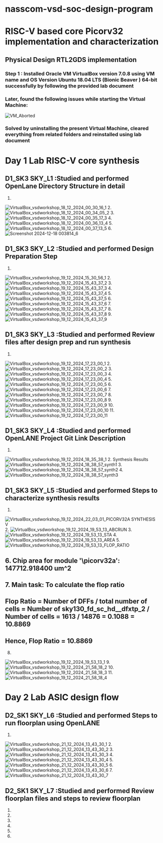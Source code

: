 # nasscom-vsd-soc-design-program
# RISC-V based core Picorv32 implementation and characterization

## Physical Design RTL2GDS implementation 
### Step 1 : Installed Oracle VM VirtualBox version 7.0.8 using VM name and OS Version Ubuntu 18.04 LTS (Bionic Beaver ) 64-bit successfully by following the provided lab document
### Later, found the following issues while starting the Virtual Machine:
![VM_Aborted](https://github.com/user-attachments/assets/64cf09ea-8edb-4f70-aad4-8de1a18f39f6)
### Solved by uninstalling the present Virtual Machine, cleared everything from related folders and reinstalled using lab document

# Day 1 Lab RISC-V core synthesis
## D1_SK3 SKY_L1 :Studied and performed OpenLane Directory Structure in detail
1.
![VirtualBox_vsdworkshop_18_12_2024_00_30_16_1](https://github.com/user-attachments/assets/79f575ff-f907-41c3-bfd0-9888755c69d4) 
2.
![VirtualBox_vsdworkshop_18_12_2024_00_34_05_2](https://github.com/user-attachments/assets/eae4ab0b-1c88-4991-9825-1bb3b0a94866)
3.
![VirtualBox_vsdworkshop_18_12_2024_00_35_17_3](https://github.com/user-attachments/assets/98127662-457b-4e72-acfe-dd456e48dc4d)
4.
![VirtualBox_vsdworkshop_18_12_2024_00_36_13_4](https://github.com/user-attachments/assets/9691ae81-50a3-4c09-baf5-b905d32d563b)
5.
![VirtualBox_vsdworkshop_18_12_2024_00_37_13_5](https://github.com/user-attachments/assets/87bdb362-7daa-434b-80bb-874d08e3bcf3)
6.
![Screenshot 2024-12-18 003814_6](https://github.com/user-attachments/assets/f8d3dd32-6e5a-4766-b0af-75ba3a23df18)

## D1_SK3 SKY_L2 :Studied and performed Design Preparation Step
1.
![VirtualBox_vsdworkshop_19_12_2024_15_30_56_1](https://github.com/user-attachments/assets/4a149e92-ea37-47f1-9a75-007efdae8f9b)
2.
![VirtualBox_vsdworkshop_19_12_2024_15_43_37_2](https://github.com/user-attachments/assets/9aa03f4a-4c07-4806-ae55-7699803cf9c3)
3.  
![VirtualBox_vsdworkshop_19_12_2024_15_43_37_3](https://github.com/user-attachments/assets/6329ceec-ccfe-4b1c-b32b-bbf5aabb3372)
4.   
![VirtualBox_vsdworkshop_19_12_2024_15_43_37_4](https://github.com/user-attachments/assets/c2d60cd8-be90-422f-a582-157a8c1d5fa2)
5.
![VirtualBox_vsdworkshop_19_12_2024_15_43_37_5](https://github.com/user-attachments/assets/e6219273-0edf-48b9-ad3a-16e2e2d109e5)
6.
![VirtualBox_vsdworkshop_19_12_2024_15_43_37_6](https://github.com/user-attachments/assets/326d3718-1c08-41bd-a805-8a33aceb8f90)
7.
![VirtualBox_vsdworkshop_19_12_2024_15_43_37_7](https://github.com/user-attachments/assets/5d83b756-f5ac-444c-88d0-2c9e806876a7)
8.
![VirtualBox_vsdworkshop_19_12_2024_15_43_37_8](https://github.com/user-attachments/assets/365aa4dc-fa9c-4736-a679-8d7e6cd8cba8)
9.
![VirtualBox_vsdworkshop_19_12_2024_15_43_37_9](https://github.com/user-attachments/assets/af934c56-9e1f-4c14-ac5e-dbd124ae8da0)

## D1_SK3 SKY_L3 :Studied and performed Review files after design prep and run synthesis
1. 
![VirtualBox_vsdworkshop_19_12_2024_17_23_00_1](https://github.com/user-attachments/assets/633105df-b54c-44b4-a522-332f9a68731c)
2. 
![VirtualBox_vsdworkshop_19_12_2024_17_23_00_2](https://github.com/user-attachments/assets/edce4137-5460-4a11-9576-4addbb546a34)
3. 
![VirtualBox_vsdworkshop_19_12_2024_17_23_00_3](https://github.com/user-attachments/assets/d6852be4-e8a3-4c87-af14-ccae33d083cb)
4.
![VirtualBox_vsdworkshop_19_12_2024_17_23_00_4](https://github.com/user-attachments/assets/839da203-bced-4734-9e27-12ee8848c9d1)
5. 
![VirtualBox_vsdworkshop_19_12_2024_17_23_00_5](https://github.com/user-attachments/assets/ed9dce61-3852-4e99-82f8-48a703aca93b)
6. 
![VirtualBox_vsdworkshop_19_12_2024_17_23_00_6](https://github.com/user-attachments/assets/538d8500-43e0-4ee7-bbf5-5efc43eca0cb)
7. 
![VirtualBox_vsdworkshop_19_12_2024_17_23_00_7](https://github.com/user-attachments/assets/b34402e1-c85f-44b5-baaf-9399d72d3e81)
8.
![VirtualBox_vsdworkshop_19_12_2024_17_23_00_8](https://github.com/user-attachments/assets/d93321c7-fd1b-42ff-b56f-67e2a85db777)
9.
![VirtualBox_vsdworkshop_19_12_2024_17_23_00_9](https://github.com/user-attachments/assets/aaeb9b39-640a-4260-94a7-4fa1bddbd80a)
10.
![VirtualBox_vsdworkshop_19_12_2024_17_23_00_10](https://github.com/user-attachments/assets/8eda45a1-029c-4816-b297-f84ba354b06c)
11.
![VirtualBox_vsdworkshop_19_12_2024_17_23_00_11](https://github.com/user-attachments/assets/e65b41b4-8133-4bd4-8b04-9aff8cce0eda)
 
## D1_SK3 SKY_L4 :Studied and performed OpenLANE Project Git Link Description
1.
![VirtualBox_vsdworkshop_19_12_2024_18_35_38_1](https://github.com/user-attachments/assets/1f1cb923-58a8-44bf-8441-9229d7dae9b6)
2. Synthesis Results
![VirtualBox_vsdworkshop_19_12_2024_18_38_57_synth1](https://github.com/user-attachments/assets/ae82c127-88e1-4ad5-8f8c-1aff891c8a19)
3.
![VirtualBox_vsdworkshop_19_12_2024_18_38_57_synth2](https://github.com/user-attachments/assets/f430b6cb-04fb-4964-954f-c0917754618a)
4.
![VirtualBox_vsdworkshop_19_12_2024_18_38_57_synth3](https://github.com/user-attachments/assets/f771fe9f-9c14-4a51-9f5c-1e0b5804cad6)

## D1_SK3 SKY_L5 :Studied and performed Steps to characterize synthesis results
1.
![VirtualBox_vsdworkshop_19_12_2024_22_03_01_PICORV32A SYNTHESIS V](https://github.com/user-attachments/assets/13c41868-7c59-4044-b3ec-0cdf509b0c83)
2.
![VirtualBox_vsdworkshop_19_12_2024_19_53_13_ABCRUN](https://github.com/user-attachments/assets/fa4af776-a295-4a8d-9a88-06cf781dda0e)
3.
![VirtualBox_vsdworkshop_19_12_2024_19_53_13_STA](https://github.com/user-attachments/assets/26d10246-c8a4-49bd-a734-bdef8bcdcd76)
4.
![VirtualBox_vsdworkshop_19_12_2024_19_53_13_AREA](https://github.com/user-attachments/assets/de65cc8e-2809-4290-bdbb-8f0a6b1112c5)
5.
![VirtualBox_vsdworkshop_19_12_2024_19_53_13_FLOP_RATIO](https://github.com/user-attachments/assets/b5cae5cc-1a78-4729-85c0-475c549f86bc)
## 6.  Chip area for module '\picorv32a': 147712.918400 um^2

## 7. Main task: To calculate the flop ratio

## Flop Ratio = Number of DFFs / total number of cells = Number of sky130_fd_sc_hd__dfxtp_2 / Number of cells = 1613 / 14876 = 0.1088 = 10.8869

## Hence, Flop Ratio = 10.8869

8.
![VirtualBox_vsdworkshop_19_12_2024_19_53_13_1](https://github.com/user-attachments/assets/a931941d-f5d1-4375-8adf-6bda0940f907)
9.
![VirtualBox_vsdworkshop_19_12_2024_21_58_18_2](https://github.com/user-attachments/assets/f2ed4ea6-e58c-4328-95f7-d38ee0dadbc8)
10.
![VirtualBox_vsdworkshop_19_12_2024_21_58_18_3](https://github.com/user-attachments/assets/aa675c35-0fa2-4df0-a1d5-bf2827b5c3ce)
11. 
![VirtualBox_vsdworkshop_19_12_2024_21_58_18_4](https://github.com/user-attachments/assets/1f41357b-d167-41e3-978c-cac452cc5e38)


# Day 2 Lab ASIC design flow
## D2_SK1 SKY_L6 :Studied and performed Steps to run floorplan using OpenLANE
1.
![VirtualBox_vsdworkshop_21_12_2024_13_43_30_1](https://github.com/user-attachments/assets/e33321b7-83fe-4d21-b79b-df979899f336)
2. 
![VirtualBox_vsdworkshop_21_12_2024_13_43_30_2](https://github.com/user-attachments/assets/35c5330b-7459-4dbb-bd1f-92ed540e8519)
3.
![VirtualBox_vsdworkshop_21_12_2024_13_43_30_3](https://github.com/user-attachments/assets/5991d623-a262-486f-99a6-df2530e22f4f)
4.
![VirtualBox_vsdworkshop_21_12_2024_13_43_30_4](https://github.com/user-attachments/assets/aba11e7d-3548-430a-91ba-07c584325795)
5.
![VirtualBox_vsdworkshop_21_12_2024_13_43_30_5](https://github.com/user-attachments/assets/91f6eebc-681e-4a1e-aa07-a57cd43f3d37)
6.
![VirtualBox_vsdworkshop_21_12_2024_13_43_30_6](https://github.com/user-attachments/assets/60366d71-c265-4b21-b303-f1cb20dab2a9)
7.
![VirtualBox_vsdworkshop_21_12_2024_13_43_30_7](https://github.com/user-attachments/assets/a8952c33-28b8-443b-85f1-f72b3e5ce8b9)

## D2_SK1 SKY_L7 :Studied and performed Review floorplan files and steps to review floorplan
1.

2.

3.

4.

5.

6.












